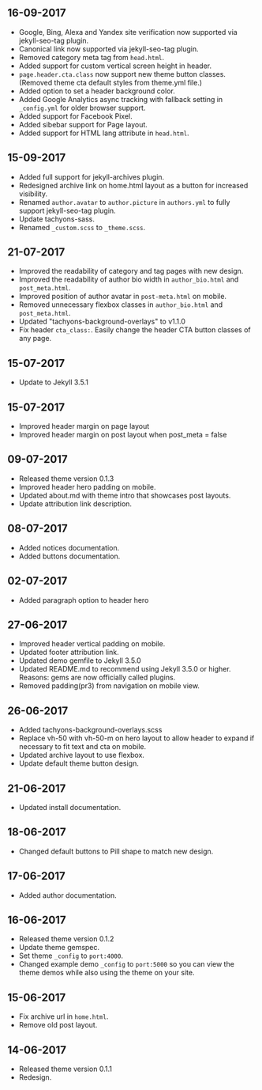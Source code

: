 ## 16-09-2017
- Google, Bing, Alexa and Yandex site verification now supported via jekyll-seo-tag plugin.
- Canonical link now supported via jekyll-seo-tag plugin.
- Removed category meta tag from `head.html`.
- Added support for custom vertical screen height in header.
- `page.header.cta.class` now support new theme button classes. (Removed theme cta default styles from theme.yml file.)
- Added option to set a header background color.
- Added Google Analytics async tracking with fallback setting in `_config.yml` for older browser support.
- Added support for Facebook Pixel.
- Added sibebar support for Page layout.
- Added support for HTML lang attribute in `head.html`.

## 15-09-2017
- Added full support for jekyll-archives plugin.
- Redesigned archive link on home.html layout as a button for increased visibility.
- Renamed `author.avatar` to `author.picture` in `authors.yml` to fully support jekyll-seo-tag plugin.
- Update tachyons-sass.
- Renamed `_custom.scss` to `_theme.scss`.

## 21-07-2017
- Improved the readability of category and tag pages with new design.
- Improved the readability of author bio width in `author_bio.html` and `post_meta.html`.
- Improved position of author avatar in `post-meta.html` on mobile.
- Removed unnecessary flexbox classes in `author_bio.html` and `post_meta.html`.
- Updated "tachyons-background-overlays" to v1.1.0
- Fix header `cta_class:`. Easily change the header CTA button classes of any page.

## 15-07-2017
- Update to Jekyll 3.5.1

## 15-07-2017
- Improved header margin on page layout
- Improved header margin on post layout when post_meta = false

## 09-07-2017
- Released theme version 0.1.3
- Improved header hero padding on mobile.
- Updated about.md with theme intro that showcases post layouts.
- Update attribution link description.

## 08-07-2017
- Added notices documentation.
- Added buttons documentation.

## 02-07-2017
- Added paragraph option to header hero

## 27-06-2017
- Improved header vertical padding on mobile.
- Updated footer attribution link.
- Updated demo gemfile to Jekyll 3.5.0
- Updated README.md to recommend using Jekyll 3.5.0 or higher. Reasons: gems are now officially called plugins.
- Removed padding(pr3) from navigation on mobile view. 

## 26-06-2017
- Added tachyons-background-overlays.scss
- Replace vh-50 with vh-50-m on hero layout to allow header to expand if necessary to fit text and cta on mobile.
- Updated archive layout to use flexbox.
- Update default theme button design.

## 21-06-2017
- Updated install documentation.

## 18-06-2017
- Changed default buttons to Pill shape to match new design.

## 17-06-2017
- Added author documentation.

## 16-06-2017
- Released theme version 0.1.2
- Update theme gemspec.
- Set theme `_config` to `port:4000`.
- Changed example demo `_config` to `port:5000` so you can view the theme demos while also using the theme on your site.

## 15-06-2017
- Fix archive url in `home.html`.
- Remove old post layout.

## 14-06-2017
- Released theme version 0.1.1
- Redesign.
